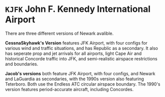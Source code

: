 # `KJFK` John F. Kennedy International Airport
There are three different versions of Newark avalible.

**CessnaSkyhawk's Version** features JFK Airport, with four configs for various wind and traffic situations, and has Republic as a secondary. It also has seperate prop and jet arrivals for all airports, light Cape Air and historical Concorde traffic into JFK, and semi-realistic airspace restrictions and boundaries.

**Jacob's versions** both feature JFK Airport, with four configs, and Newark and LaGuardia as secondaries, with the 1990s version also featuring Teterboro. Both use the Endless ATC circular airspace boundary. The 1990's version features period-accurate aircraft, including Concordes.
